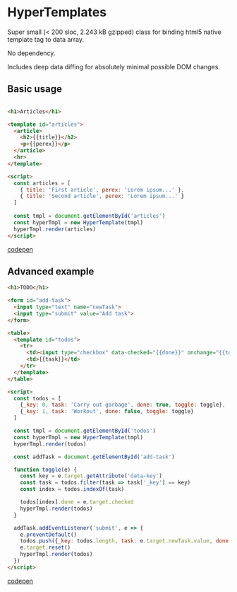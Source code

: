 # HyperTemplates

Super small (< 200 sloc, 2.243 kB gzipped) class for binding html5 native template tag to data array.

No dependency.

Includes deep data diffing for absolutely minimal possible DOM changes.


## Basic usage

```html

<h1>Articles</h1>

<template id="articles">
  <article>
    <h2>{{title}}</h2>
    <p>{{perex}}</p>
  </article>
  <hr>
</template>

<script>
  const articles = [
    { title: 'First article', perex: 'Lorem ipsum...' },
    { title: 'Second article', perex: 'Lorem ipsum...' }
  ]
  
  const tmpl = document.getElementById('articles')
  const hyperTmpl = new HyperTemplate(tmpl)
  hyperTmpl.render(articles)
</script>
```

[codepen](https://codepen.io/anon/pen/KevXjq)

## Advanced example

```html
<h1>TODO</h1>

<form id="add-task">
  <input type="text" name="newTask">
  <input type="submit" value="Add task">
</form>

<table>
  <template id="todos">
    <tr>
      <td><input type="checkbox" data-checked="{{done}}" onchange="{{toggle}}" data-key="{{_key}}"></td>
      <td>{{task}}</td>
    </tr>
  </template>
</table>

<script>
  const todos = [
    {_key: 0, task: 'Carry out garbage', done: true, toggle: toggle},
    {_key: 1, task: 'Workout', done: false, toggle: toggle}
  ]

  const tmpl = document.getElementById('todos')
  const hyperTmpl = new HyperTemplate(tmpl)
  hyperTmpl.render(todos)

  const addTask = document.getElementById('add-task')

  function toggle(e) {
    const key = e.target.getAttribute('data-key')
    const task = todos.filter(task => task['_key'] == key)
    const index = todos.indexOf(task)

    todos[index].done = e.target.checked
    hyperTmpl.render(todos)
  }

  addTask.addEventListener('submit', e => {
    e.preventDefault()
    todos.push({_key: todos.length, task: e.target.newTask.value, done: false, toggle: toggle})
    e.target.reset()
    hyperTmpl.render(todos)
  })
</script>
```
[codepen](https://codepen.io/anon/pen/GGvOzW)
  


